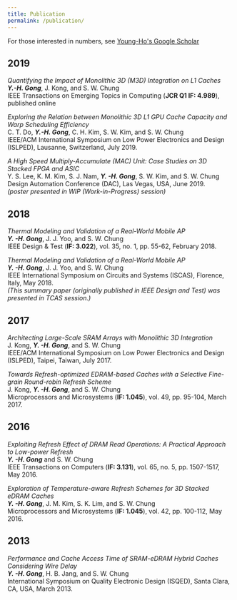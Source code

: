 ```yaml
---
title: Publication
permalink: /publication/
---
```


For those interested in numbers, see [Young-Ho's Google Scholar][googlelink]

[googlelink]: https://scholar.google.com/citations?hl=en&user=j_7MT9kAAAAJ&view_op=list_works&sortby=pubdate


## 2019
_Quantifying the Impact of Monolithic 3D (M3D) Integration on L1 Caches_<br>
**_Y.-H. Gong_**, J. Kong, and S. W. Chung<br>
IEEE Transactions on Emerging Topics in Computing (**JCR Q1 IF: 4.989**), published online

_Exploring the Relation between Monolithic 3D L1 GPU Cache Capacity and Warp Scheduling Efficiency_<br>
C. T. Do, **_Y.-H. Gong_**, C. H. Kim, S. W. Kim, and S. W. Chung<br>
IEEE/ACM International Symposium on Low Power Electronics and Design (ISLPED), Lausanne, Switzerland, July 2019.

_A High Speed Multiply-Accumulate (MAC) Unit: Case Studies on 3D Stacked FPGA and ASIC_<br>
Y. S. Lee, K. M. Kim, S. J. Nam, **_Y. -H. Gong_**, S. W. Kim, and S. W. Chung<br> 
Design Automation Conference (DAC), Las Vegas, USA, June 2019. <br>
_(poster presented in WIP (Work-in-Progress) session)_

## 2018
_Thermal Modeling and Validation of a Real-World Mobile AP_<br>
**_Y. -H. Gong_**, J. J. Yoo, and S. W. Chung<br>
IEEE Design & Test (**IF: 3.022**), vol. 35, no. 1, pp. 55-62, February 2018.

_Thermal Modeling and Validation of a Real-World Mobile AP_<br>
**_Y. -H. Gong_**, J. J. Yoo, and S. W. Chung<br>
IEEE International Symposium on Circuits and Systems (ISCAS), Florence, Italy, May 2018. <br>
_(This summary paper (originally published in IEEE Design and Test) was presented in TCAS session.)_

## 2017
_Architecting Large-Scale SRAM Arrays with Monolithic 3D Integration_<br>
J. Kong, **_Y. -H. Gong_**, and S. W. Chung<br>
IEEE/ACM International Symposium on Low Power Electronics and Design (ISLPED), Taipei, Taiwan, July 2017.

_Towards Refresh-optimized EDRAM-based Caches with a Selective Fine-grain Round-robin Refresh Scheme_<br>
J. Kong, **_Y. -H. Gong_**, and S. W. Chung<br>
Microprocessors and Microsystems (**IF: 1.045**), vol. 49, pp. 95-104, March 2017.

## 2016
_Exploiting Refresh Effect of DRAM Read Operations: A Practical Approach to Low-power Refresh_<br>
**_Y. -H. Gong_** and S. W. Chung<br>
IEEE Transactions on Computers (**IF: 3.131**), vol. 65, no. 5, pp. 1507-1517, May 2016.

_Exploration of Temperature-aware Refresh Schemes for 3D Stacked eDRAM Caches_<br>
**_Y. -H. Gong_**, J. M. Kim, S. K. Lim, and S. W. Chung<br> 
Microprocessors and Microsystems (**IF: 1.045**), vol. 42, pp. 100-112, May 2016.

## 2013
_Performance and Cache Access Time of SRAM-eDRAM Hybrid Caches Considering Wire Delay_<br>
**_Y. -H. Gong_**, H. B. Jang, and S. W. Chung<br>
International Symposium on Quality Electronic Design (ISQED), Santa Clara, CA, USA, March 2013.

